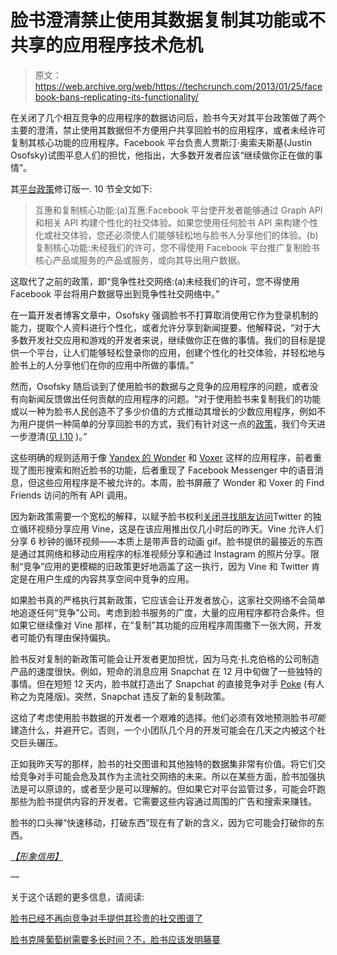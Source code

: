 # 脸书澄清禁止使用其数据复制其功能或不共享的应用程序技术危机

> 原文：<https://web.archive.org/web/https://techcrunch.com/2013/01/25/facebook-bans-replicating-its-functionality/>

在关闭了几个相互竞争的应用程序的数据访问后，脸书今天对其平台政策做了两个主要的澄清，禁止使用其数据但不方便用户共享回脸书的应用程序，或者未经许可复制其核心功能的应用程序。Facebook 平台负责人贾斯汀·奥索夫斯基(Justin Osofsky)试图平息人们的担忧，他指出，大多数开发者应该“继续做你正在做的事情”。

其[平台政策](https://web.archive.org/web/20221206195249/https://developers.facebook.com/blog/post/552/)修订版一. 10 节全文如下:

> 互惠和复制核心功能:(a)互惠:Facebook 平台使开发者能够通过 Graph API 和相关 API 构建个性化的社交体验。如果您使用任何脸书 API 来构建个性化或社交体验，您还必须使人们能够轻松地与脸书人分享他们的体验。(b)复制核心功能:未经我们的许可，您不得使用 Facebook 平台推广复制脸书核心产品或服务的产品或服务，或向其导出用户数据。

这取代了之前的政策，即“竞争性社交网络:(a)未经我们的许可，您不得使用 Facebook 平台将用户数据导出到竞争性社交网络中。”

在一篇开发者博客文章中，Osofsky 强调脸书不打算取消使用它作为登录机制的能力，提取个人资料进行个性化，或者允许分享到新闻提要。他解释说，“对于大多数开发社交应用和游戏的开发者来说，继续做你正在做的事情。我们的目标是提供一个平台，让人们能够轻松登录你的应用，创建个性化的社交体验，并轻松地与脸书上的人分享他们在你的应用中所做的事情。”

然而，Osofsky 随后谈到了使用脸书的数据与之竞争的应用程序的问题，或者没有向新闻反馈做出任何贡献的应用程序的问题。“对于使用脸书来复制我们的功能或以一种为脸书人民创造不了多少价值的方式推动其增长的少数应用程序，例如不为用户提供一种简单的分享回脸书的方式，我们有针对这一点的[政策](https://web.archive.org/web/20221206195249/https://developers.facebook.com/blog/post/552/)，我们今天进一步澄清([见 I.10](https://web.archive.org/web/20221206195249/https://developers.facebook.com/policy/) )。”

这些明确的规则适用于像 [Yandex 的 Wonder](https://web.archive.org/web/20221206195249/https://beta.techcrunch.com/2013/01/24/facebook-blocks-yandex-wonder/) 和 [Voxer](https://web.archive.org/web/20221206195249/https://beta.techcrunch.com/2013/01/18/facebook-data-voxer/) 这样的应用程序，前者重现了图形搜索和附近脸书的功能，后者重现了 Facebook Messenger 中的语音消息，但这些应用程序是不被允许的。本周，脸书屏蔽了 Wonder 和 Voxer 的 Find Friends 访问的所有 API 调用。

因为新政策需要一个宽松的解释，以赋予脸书权利[关闭寻找朋友访问](https://web.archive.org/web/20221206195249/http://www.theverge.com/2013/1/24/3913082/facebook-has-apparently-blocked-vines-friend-finding-feature)Twitter 的独立循环视频分享应用 Vine，这是在该应用推出仅几小时后的昨天。Vine 允许人们分享 6 秒钟的循环视频——本质上是带声音的动画 gif。脸书提供的最接近的东西是通过其网络和移动应用程序的标准视频分享和通过 Instagram 的照片分享。限制“竞争”应用的更模糊的旧政策更好地涵盖了这一执行，因为 Vine 和 Twitter 肯定是在用户生成的内容共享空间中竞争的应用。

如果脸书真的严格执行其新政策，它应该会让开发者放心，这家社交网络不会简单地追逐任何“竞争”公司。考虑到脸书服务的广度，大量的应用程序都符合条件。但如果它继续像对 Vine 那样，在“复制”其功能的应用程序周围撒下一张大网，开发者可能仍有理由保持偏执。

脸书反对复制的新政策可能会让开发者更加担忧，因为马克·扎克伯格的公司制造产品的速度很快。例如，短命的消息应用 Snapchat 在 12 月中旬做了一些独特的事情。但在短短 12 天内，脸书就打造出了 Snapchat 的直接竞争对手 [Poke](https://web.archive.org/web/20221206195249/https://beta.techcrunch.com/2012/12/21/facebook-poke-app/) (有人称之为克隆版)。突然，Snapchat 违反了新的复制政策。

这给了考虑使用脸书数据的开发者一个艰难的选择。他们必须有效地预测脸书*可能*建造什么，并避开它。否则，一个小团队几个月的开发可能会在几天之内被这个社交巨头碾压。

正如我昨天写的那样，脸书的社交图谱和其他独特的数据集非常有价值。将它们交给竞争对手可能会危及其作为主流社交网络的未来。所以在某些方面，脸书加强执法是可以原谅的，或者至少是可以理解的。但如果它对平台监管过多，可能会吓跑那些为脸书提供内容的开发者。它需要这些内容通过周围的广告和搜索来赚钱。

脸书的口头禅“快速移动，打破东西”现在有了新的含义，因为它可能会打破你的东西。

*[【形象信用】](https://web.archive.org/web/20221206195249/http://www.thesimssocialfreak.com/tag/hammer/)*

—

关于这个话题的更多信息，请阅读:

[脸书已经不再向竞争对手提供其珍贵的社交图谱了](https://web.archive.org/web/20221206195249/https://beta.techcrunch.com/2013/01/24/my-precious-social-graph/)

[脸书克隆葡萄树需要多长时间？不，脸书应该发明藤蔓](https://web.archive.org/web/20221206195249/https://beta.techcrunch.com/2013/01/25/facebook-needs-its-crystal-ball-back/)